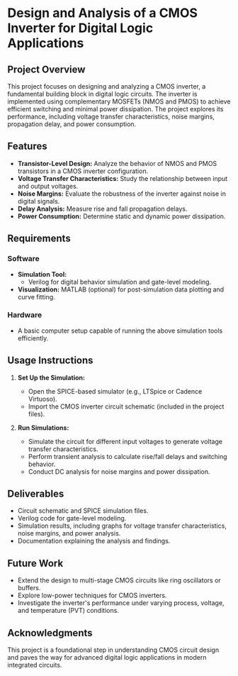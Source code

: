 # Design and Analysis of a CMOS Inverter for Digital Logic Applications

## Project Overview
This project focuses on designing and analyzing a CMOS inverter, a fundamental building block in digital logic circuits. The inverter is implemented using complementary MOSFETs (NMOS and PMOS) to achieve efficient switching and minimal power dissipation. The project explores its performance, including voltage transfer characteristics, noise margins, propagation delay, and power consumption.

## Features
- **Transistor-Level Design:** Analyze the behavior of NMOS and PMOS transistors in a CMOS inverter configuration.
- **Voltage Transfer Characteristics:** Study the relationship between input and output voltages.
- **Noise Margins:** Evaluate the robustness of the inverter against noise in digital signals.
- **Delay Analysis:** Measure rise and fall propagation delays.
- **Power Consumption:** Determine static and dynamic power dissipation.

## Requirements

### Software
- **Simulation Tool:** 
  - Verilog for digital behavior simulation and gate-level modeling.
- **Visualization:** MATLAB (optional) for post-simulation data plotting and curve fitting.

### Hardware
- A basic computer setup capable of running the above simulation tools efficiently.

## Usage Instructions
1. **Set Up the Simulation:**
   - Open the SPICE-based simulator (e.g., LTSpice or Cadence Virtuoso).
   - Import the CMOS inverter circuit schematic (included in the project files).

2. **Run Simulations:**
   - Simulate the circuit for different input voltages to generate voltage transfer characteristics.
   - Perform transient analysis to calculate rise/fall delays and switching behavior.
   - Conduct DC analysis for noise margins and power dissipation.


## Deliverables
- Circuit schematic and SPICE simulation files.
- Verilog code for gate-level modeling.
- Simulation results, including graphs for voltage transfer characteristics, noise margins, and power analysis.
- Documentation explaining the analysis and findings.

## Future Work
- Extend the design to multi-stage CMOS circuits like ring oscillators or buffers.
- Explore low-power techniques for CMOS inverters.
- Investigate the inverter's performance under varying process, voltage, and temperature (PVT) conditions.

## Acknowledgments
This project is a foundational step in understanding CMOS circuit design and paves the way for advanced digital logic applications in modern integrated circuits.
